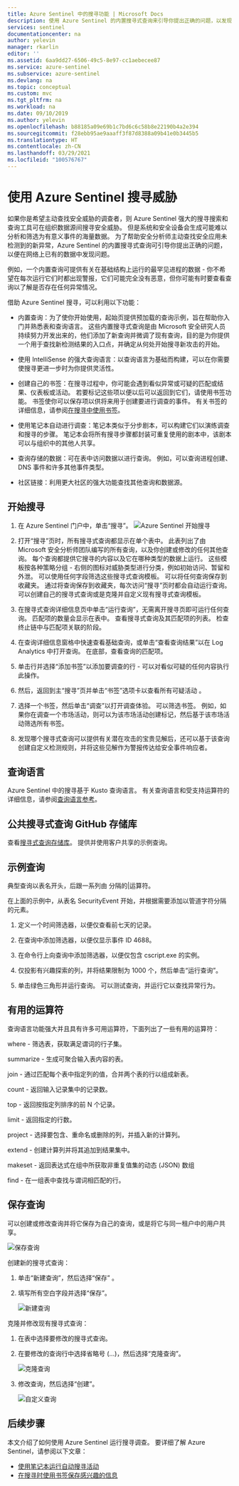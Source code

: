```yaml
---
title: Azure Sentinel 中的搜寻功能 | Microsoft Docs
description: 使用 Azure Sentinel 的内置搜寻式查询来引导你提出正确的问题，以发现数据中的问题。
services: sentinel
documentationcenter: na
author: yelevin
manager: rkarlin
editor: ''
ms.assetid: 6aa9dd27-6506-49c5-8e97-cc1aebecee87
ms.service: azure-sentinel
ms.subservice: azure-sentinel
ms.devlang: na
ms.topic: conceptual
ms.custom: mvc
ms.tgt_pltfrm: na
ms.workload: na
ms.date: 09/10/2019
ms.author: yelevin
ms.openlocfilehash: b88185a09e69b1c7bd6c6c58b8e22190b4a2e394
ms.sourcegitcommit: f28ebb95ae9aaaff3f87d8388a09b41e0b3445b5
ms.translationtype: HT
ms.contentlocale: zh-CN
ms.lasthandoff: 03/29/2021
ms.locfileid: "100576767"
---
```

# <a name="hunt-for-threats-with-azure-sentinel"></a>使用 Azure Sentinel 搜寻威胁

如果你是希望主动查找安全威胁的调查者，则 Azure Sentinel 强大的搜寻搜索和查询工具可在组织数据源间搜寻安全威胁。 但是系统和安全设备会生成可能难以分析和筛选为有意义事件的海量数据。 为了帮助安全分析师主动查找安全应用未检测到的新异常，Azure Sentinel 的内置搜寻式查询可引导你提出正确的问题，以便在网络上已有的数据中发现问题。 

例如，一个内置查询可提供有关在基础结构上运行的最罕见进程的数据 - 你不希望在每次运行它们时都出现警报，它们可能完全没有恶意，但你可能有时要查看查询以了解是否存在任何异常情况。 



借助 Azure Sentinel 搜寻，可以利用以下功能：

- 内置查询：为了使你开始使用，起始页提供预加载的查询示例，旨在帮助你入门并熟悉表和查询语言。 这些内置搜寻式查询是由 Microsoft 安全研究人员持续努力开发出来的，他们添加了新查询并微调了现有查询，目的是为你提供一个用于查找新检测结果的入口点，并确定从何处开始搜寻新攻击的开始。 

- 使用 IntelliSense 的强大查询语言：以查询语言为基础而构建，可以在你需要使搜寻更进一步时为你提供灵活性。

- 创建自己的书签：在搜寻过程中，你可能会遇到看似异常或可疑的匹配或结果、仪表板或活动。 若要标记这些项以便以后可以返回到它们，请使用书签功能。 书签使你可以保存项以供将来用于创建要进行调查的事件。 有关书签的详细信息，请参阅[在搜寻中使用书签](hunting.md)。
- 使用笔记本自动进行调查：笔记本类似于分步剧本，可以构建它们以演练调查和搜寻的步骤。  笔记本会将所有搜寻步骤都封装可重复使用的剧本中，该剧本可以与组织中的其他人共享。 
- 查询存储的数据：可在表中访问数据以进行查询。 例如，可以查询进程创建、DNS 事件和许多其他事件类型。

- 社区链接：利用更大社区的强大功能查找其他查询和数据源。
 
## <a name="get-started-hunting"></a>开始搜寻

1. 在 Azure Sentinel 门户中，单击“搜寻”。
  ![Azure Sentinel 开始搜寻](media/tutorial-hunting/hunting-start.png)

2. 打开“搜寻”页时，所有搜寻式查询都显示在单个表中。 此表列出了由 Microsoft 安全分析师团队编写的所有查询，以及你创建或修改的任何其他查询。 每个查询都提供它搜寻的内容以及它在哪种类型的数据上运行。 这些模板按各种策略分组 - 右侧的图标对威胁类型进行分类，例如初始访问、暂留和外泄。 可以使用任何字段筛选这些搜寻式查询模板。 可以将任何查询保存到收藏夹。 通过将查询保存到收藏夹，每次访问“搜寻”页时都会自动运行查询。 可以创建自己的搜寻式查询或是克隆并自定义现有搜寻式查询模板。 
 
2. 在搜寻式查询详细信息页中单击“运行查询”，无需离开搜寻页即可运行任何查询。  匹配项的数量会显示在表中。 查看搜寻式查询及其匹配项的列表。 检查终止链中与匹配项关联的阶段。

3. 在查询详细信息窗格中快速查看基础查询，或单击“查看查询结果”以在 Log Analytics 中打开查询。 在底部，查看查询的匹配项。

4.    单击行并选择“添加书签”以添加要调查的行 - 可以对看似可疑的任何内容执行此操作。 

5. 然后，返回到主“搜寻”页并单击“书签”选项卡以查看所有可疑活动 。 

6. 选择一个书签，然后单击“调查”以打开调查体验。 可以筛选书签。 例如，如果你在调查一个市场活动，则可以为该市场活动创建标记，然后基于该市场活动筛选所有书签。

1. 发现哪个搜寻式查询可以提供有关潜在攻击的宝贵见解后，还可以基于该查询创建自定义检测规则，并将这些见解作为警报传达给安全事件响应者。

 

## <a name="query-language"></a>查询语言 

Azure Sentinel 中的搜寻基于 Kusto 查询语言。 有关查询语言和受支持运算符的详细信息，请参阅[查询语言参考](../azure-monitor/logs/get-started-queries.md)。

## <a name="public-hunting-query-github-repository"></a>公共搜寻式查询 GitHub 存储库

查看[搜寻式查询存储库](https://github.com/Azure/Orion)。 提供并使用客户共享的示例查询。

 

## <a name="sample-query"></a>示例查询

典型查询以表名开头，后跟一系列由  分隔的\|运算符。

在上面的示例中，从表名 SecurityEvent 开始，并根据需要添加以管道字符分隔的元素。

1. 定义一个时间筛选器，以便仅查看前七天的记录。

2. 在查询中添加筛选器，以便仅显示事件 ID 4688。

3. 在命令行上向查询中添加筛选器，以便仅包含 cscript.exe 的实例。

4. 仅投影有兴趣探索的列，并将结果限制为 1000 个，然后单击“运行查询”。
5. 单击绿色三角形并运行查询。 可以测试查询，并运行它以查找异常行为。

## <a name="useful-operators"></a>有用的运算符

查询语言功能强大并且具有许多可用运算符，下面列出了一些有用的运算符：

where - 筛选表，获取满足谓词的行子集。

summarize - 生成可聚合输入表内容的表。

join - 通过匹配每个表中指定列的值，合并两个表的行以组成新表。

count - 返回输入记录集中的记录数。

top - 返回按指定列排序的前 N 个记录。

limit - 返回指定的行数。

project - 选择要包含、重命名或删除的列，并插入新的计算列。

extend - 创建计算列并将其追加到结果集中。

makeset - 返回表达式在组中所获取非重复值集的动态 (JSON) 数组

find - 在一组表中查找与谓词相匹配的行。

## <a name="save-a-query"></a>保存查询

可以创建或修改查询并将它保存为自己的查询，或是将它与同一租户中的用户共享。

   ![保存查询](./media/tutorial-hunting/save-query.png)

创建新的搜寻式查询：

1. 单击“新建查询”，然后选择“保存” 。
2. 填写所有空白字段并选择“保存”。

   ![新建查询](./media/tutorial-hunting/new-query.png)

克隆并修改现有搜寻式查询：

1. 在表中选择要修改的搜寻式查询。
2. 在要修改的查询行中选择省略号 (...)，然后选择“克隆查询”。

   ![克隆查询](./media/tutorial-hunting/clone-query.png)
 

3. 修改查询，然后选择“创建”。

   ![自定义查询](./media/tutorial-hunting/custom-query.png)

## <a name="next-steps"></a>后续步骤
本文介绍了如何使用 Azure Sentinel 运行搜寻调查。 要详细了解 Azure Sentinel，请参阅以下文章：


- [使用笔记本运行自动搜寻活动](notebooks.md)
- [在搜寻时使用书签保存感兴趣的信息](bookmarks.md)